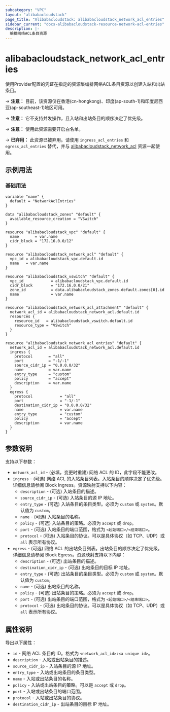 ```yaml
---
subcategory: "VPC"
layout: "alibabacloudstack"
page_title: "Alibabacloudstack: alibabacloudstack_network_acl_entries"
sidebar_current: "docs-alibabacloudstack-resource-network-acl-entries"
description: |-
  编排网络ACL条目资源
---
```


# alibabacloudstack_network_acl_entries

使用Provider配置的凭证在指定的资源集编排网络ACL条目资源以创建入站和出站条目。

-> **注意：** 目前，该资源仅在香港(cn-hongkong)、印度(ap-south-1)和印度尼西亚(ap-southeast-1)地区可用。

-> **注意：** 它不支持并发操作，且入站和出站条目的顺序决定了优先级。

-> **注意：** 使用此资源需要开启白名单。

-> **已弃用：** 此资源已被弃用。请使用 `ingress_acl_entries` 和 `egress_acl_entries` 替代，并与 [alibabacloudstack_network_acl](https://www.terraform.io/docs/providers/alibabacloudstack/r/network_acl.html) 资源一起使用。

## 示例用法

### 基础用法

```
variable "name" {
  default = "NetworkAclEntries"
}

data "alibabacloudstack_zones" "default" {
  available_resource_creation = "VSwitch"
}

resource "alibabacloudstack_vpc" "default" {
  name       = var.name
  cidr_block = "172.16.0.0/12"
}

resource "alibabacloudstack_network_acl" "default" {
  vpc_id = alibabacloudstack_vpc.default.id
  name   = var.name
}

resource "alibabacloudstack_vswitch" "default" {
  vpc_id            = alibabacloudstack_vpc.default.id
  cidr_block        = "172.16.0.0/21"
  zone_id           = data.alibabacloudstack_zones.default.zones[0].id
  name              = var.name
}

resource "alibabacloudstack_network_acl_attachment" "default" {
  network_acl_id = alibabacloudstack_network_acl.default.id
  resources {
    resource_id   = alibabacloudstack_vswitch.default.id
    resource_type = "VSwitch"
  }
}

resource "alibabacloudstack_network_acl_entries" "default" {
  network_acl_id = alibabacloudstack_network_acl.default.id
  ingress {
    protocol       = "all"
    port           = "-1/-1"
    source_cidr_ip = "0.0.0.0/32"
    name           = var.name
    entry_type     = "custom"
    policy         = "accept"
    description    = var.name
  }
  egress {
    protocol            = "all"
    port                = "-1/-1"
    destination_cidr_ip = "0.0.0.0/32"
    name                = var.name
    entry_type          = "custom"
    policy              = "accept"
    description         = var.name
  }
}
```

## 参数说明

支持以下参数：

* `network_acl_id` - (必填，变更时重建) 网络 ACL 的 ID，此字段不能更改。
* `ingress` - (可选) 网络 ACL 的入站条目列表。入站条目的顺序决定了优先级。详细信息请参阅 Block Ingress。资源映射支持以下内容：
  * `description` - (可选) 入站条目的描述。
  * `source_cidr_ip` - (可选) 入站条目的源 IP 地址。
  * `entry_type` - (可选) 入站条目的条目类型。必须为 `custom` 或 `system`。默认值为 `custom`。
  * `name` - (可选) 入站条目的名称。
  * `policy` - (可选) 入站条目的策略。必须为 `accept` 或 `drop`。
  * `port` - (可选) 入站条目的端口范围，格式为 `<起始端口>/<结束端口>`。
  * `protocol` - (可选) 入站条目的协议。可以是具体协议（如 TCP、UDP）或 `all` 表示所有协议。
* `egress` - (可选) 网络 ACL 的出站条目列表。出站条目的顺序决定了优先级。详细信息请参阅 Block Egress。资源映射支持以下内容：
  * `description` - (可选) 出站条目的描述。
  * `destination_cidr_ip` - (可选) 出站条目的目标 IP 地址。
  * `entry_type` - (可选) 出站条目的条目类型。必须为 `custom` 或 `system`。默认值为 `custom`。
  * `name` - (可选) 出站条目的名称。
  * `policy` - (可选) 出站条目的策略。必须为 `accept` 或 `drop`。
  * `port` - (可选) 出站条目的端口范围，格式为 `<起始端口>/<结束端口>`。
  * `protocol` - (可选) 出站条目的协议。可以是具体协议（如 TCP、UDP）或 `all` 表示所有协议。

## 属性说明

导出以下属性：

* `id` - 网络 ACL 条目的 ID。格式为 `<network_acl_id>:<a unique id>`。
* `description` - 入站或出站条目的描述。
* `source_cidr_ip` - 入站条目的源 IP 地址。
* `entry_type` - 入站或出站条目的条目类型。
* `name` - 入站或出站条目的名称。
* `policy` - 入站或出站条目的策略。可以是 `accept` 或 `drop`。
* `port` - 入站或出站条目的端口范围。
* `protocol` - 入站或出站条目的协议。
* `destination_cidr_ip` - 出站条目的目标 IP 地址。